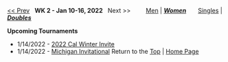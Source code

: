 <a name="top"></a>[<< Prev](women_doubles_2145.md) &nbsp; **WK 2 - Jan 10-16, 2022** &nbsp; Next >> &nbsp;&nbsp;&nbsp;&nbsp;&nbsp;&nbsp;&nbsp; [Men](./men_doubles_2202.md) &#124; [***Women***](./women_doubles_2202.md) &nbsp;&nbsp;&nbsp;&nbsp;&nbsp; [Singles](./women_singles_2202.md) &#124; [***Doubles***](./women_doubles_2202.md)

**Upcoming Tournaments**  
- 1/14/2022 - <a href="https://colleges.wearecollegetennis.com/competitions/UnivOfCaliforniaBerkeleyW/Tournaments/Overview/7B98BDE4-0E3A-4B19-924D-9A2B62E15408" target="_blank">2022 Cal Winter Invite</a>
- 1/14/2022 - <a href="https://colleges.wearecollegetennis.com/competitions/UniversityOfMichiganW/Tournaments/Overview/02E22DAF-29C9-4C6A-AED0-68EFB95B8911" target="_blank">Michigan Invitational</a>
Return to the [Top](#top) &#124; [Home Page](../../index.md)